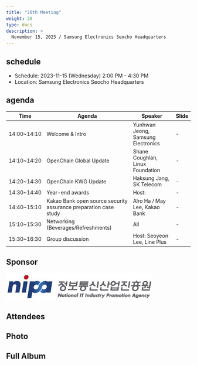 ```yaml
---
title: "20th Meeting"
weight: 20
type: docs
description: >
  November 15, 2023 / Samsung Electronics Seocho Headquarters
---
```


## schedule

* Schedule: 2023-11-15 (Wednesday) 2:00 PM - 4:30 PM
* Location: Samsung Electronics Seocho Headquarters

## agenda

| Time | Agenda | Speaker | Slide |
|-------|-----------------|------|------|
| 14:00~14:10 | Welcome & Intro | Yunhwan Jeong, Samsung Electronics | - |
| 14:10~14:20 | OpenChain Global Update | Shane Coughlan, Linux Foundation | - |
| 14:20~14:30 | OpenChain KWG Update | Haksung Jang, SK Telecom | - |
| 14:30~14:40 | Year-end awards | Host: | - |
| 14:40~15:10 | Kakao Bank open source security assurance preparation case study | Alro Ha / May Lee, Kakao Bank | - |
| 15:10~15:30 | Networking (Beverages/Refreshments) | All | - |
| 15:30~16:30 | Group discussion | Host: Seoyeon Lee, Line Plus | - |

## Sponsor

![](nipg-logo.png)
<br>


## Attendees


## Photo



## Full Album